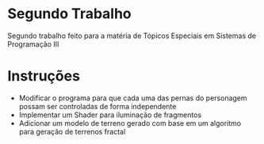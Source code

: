 # Segundo Trabalho
Segundo trabalho feito para a matéria de Tópicos Especiais em Sistemas de Programação III
# Instruções
- Modificar o programa para que cada uma das pernas do personagem possam ser controladas de forma independente
- Implementar um Shader para iluminação de fragmentos
- Adicionar um modelo de terreno gerado com base em um algoritmo para geração de terrenos fractal
